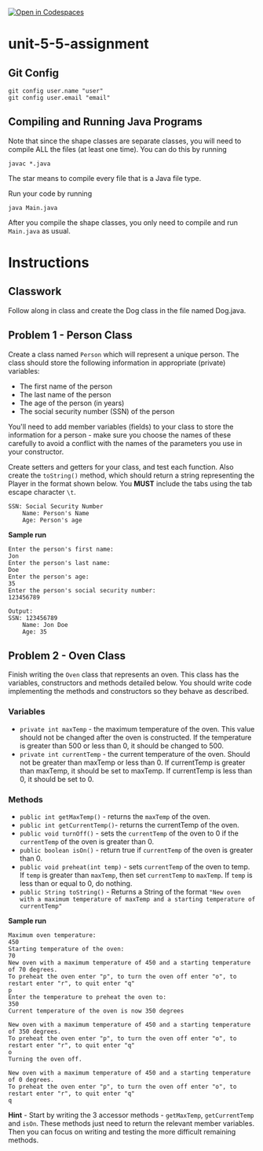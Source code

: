 [![Open in Codespaces](https://classroom.github.com/assets/launch-codespace-2972f46106e565e64193e422d61a12cf1da4916b45550586e14ef0a7c637dd04.svg)](https://classroom.github.com/open-in-codespaces?assignment_repo_id=17489356)
# unit-5-5-assignment

## Git Config
```
git config user.name "user"
git config user.email "email"
```

## Compiling and Running Java Programs
Note that since the shape classes are separate classes, you will need to compile ALL the files (at least one time).  You can do this by running
```
javac *.java
```
The star means to compile every file that is a Java file type.

Run your code by running
```
java Main.java
```

After you compile the shape classes, you only need to compile and run `Main.java` as usual.

# Instructions  

## Classwork
Follow along in class and create the Dog class in the file named Dog.java.

## Problem 1 - Person Class
Create a class named `Person` which will represent a unique person. The class should store the following information in appropriate (private) variables:

* The first name of the person
* The last name of the person
* The age of the person (in years)
* The social security number (SSN) of the person

You'll need to add member variables (fields) to your class to store the information for a person - make sure you choose the names of these carefully to avoid a conflict with the names of the parameters you use in your constructor.

Create setters and getters for your class, and test each function.  Also create the `toString()` method, which should return a string representing the Player in the format shown below.  You **MUST** include the tabs using the tab escape character `\t`.
```
SSN: Social Security Number
	Name: Person's Name
	Age: Person's age
```

**Sample run**
```
Enter the person's first name:
Jon
Enter the person's last name: 
Doe
Enter the person's age: 
35
Enter the person's social security number: 
123456789

Output:
SSN: 123456789
	Name: Jon Doe
	Age: 35
```

## Problem 2 - Oven Class
Finish writing the `Oven` class that represents an oven. This class has the variables, constructors and methods detailed below. You should write code implementing the methods and constructors so they behave as described.

### Variables

* `private int maxTemp` - the maximum temperature of the oven. This value should not be changed after the oven is constructed. If the temperature is greater than 500 or less than 0, it should be changed to 500.
* `private int currentTemp` - the current temperature of the oven. Should not be greater than maxTemp or less than 0. If currentTemp is greater than maxTemp, it should be set to maxTemp. If currentTemp is less than 0, it should be set to 0.

### Methods
* `public int getMaxTemp()` - returns the `maxTemp` of the oven.
* `public int getCurrentTemp()`- returns the currentTemp of the oven.
* `public void turnOff()` - sets the `currentTemp` of the oven to 0 if the `currentTemp` of the oven is greater than 0.
* `public boolean isOn()` - return true if `currentTemp` of the oven is greater than 0.
* `public void preheat(int temp)` - sets `currentTemp` of the oven to temp. If `temp` is greater than `maxTemp`, then set `currentTemp` to `maxTemp`. If `temp` is less than or equal to 0, do nothing.
* `public String toString()` - Returns a String of the format `"New oven with a maximum temperature of maxTemp and a starting temperature of currentTemp"`

**Sample run**
```
Maximum oven temperature: 
450
Starting temperature of the oven: 
70
New oven with a maximum temperature of 450 and a starting temperature of 70 degrees.
To preheat the oven enter "p", to turn the oven off enter "o", to restart enter "r", to quit enter "q"
p
Enter the temperature to preheat the oven to: 
350
Current temperature of the oven is now 350 degrees

New oven with a maximum temperature of 450 and a starting temperature of 350 degrees.
To preheat the oven enter "p", to turn the oven off enter "o", to restart enter "r", to quit enter "q"
o
Turning the oven off.

New oven with a maximum temperature of 450 and a starting temperature of 0 degrees. 
To preheat the oven enter "p", to turn the oven off enter "o", to restart enter "r", to quit enter "q"
q
```

**Hint** - Start by writing the 3 accessor methods - `getMaxTemp`, `getCurrentTemp` and `isOn`. These methods just need to return the relevant member variables. Then you can focus on writing and testing the more difficult remaining methods.
